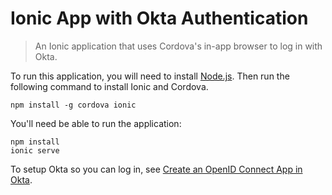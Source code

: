 # Ionic App with Okta Authentication

> An Ionic application that uses Cordova's in-app browser to log in with Okta.

To run this application, you will need to install [Node.js](https://nodejs.org/). Then run the following command to install Ionic and Cordova.

```
npm install -g cordova ionic
```

You'll need be able to run the application:

```
npm install
ionic serve
```

To setup Okta so you can log in, see [Create an OpenID Connect App in Okta](https://scotch.io/tutorials/build-an-ionic-app-with-user-authentication#toc-create-an-openid-connect-app-in-okta).
